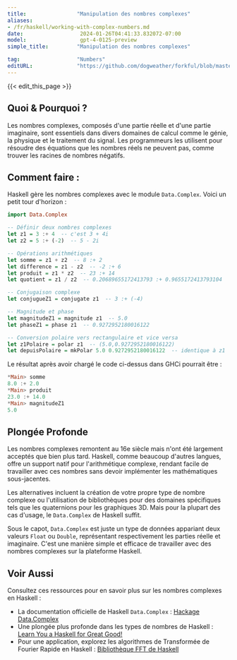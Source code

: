```yaml
---
title:                "Manipulation des nombres complexes"
aliases:
- /fr/haskell/working-with-complex-numbers.md
date:                  2024-01-26T04:41:33.832072-07:00
model:                 gpt-4-0125-preview
simple_title:         "Manipulation des nombres complexes"

tag:                  "Numbers"
editURL:              "https://github.com/dogweather/forkful/blob/master/content/fr/haskell/working-with-complex-numbers.md"
---
```


{{< edit_this_page >}}

## Quoi & Pourquoi ?

Les nombres complexes, composés d'une partie réelle et d'une partie imaginaire, sont essentiels dans divers domaines de calcul comme le génie, la physique et le traitement du signal. Les programmeurs les utilisent pour résoudre des équations que les nombres réels ne peuvent pas, comme trouver les racines de nombres négatifs.

## Comment faire :

Haskell gère les nombres complexes avec le module `Data.Complex`. Voici un petit tour d'horizon :

```haskell
import Data.Complex

-- Définir deux nombres complexes
let z1 = 3 :+ 4  -- c'est 3 + 4i
let z2 = 5 :+ (-2)  -- 5 - 2i

-- Opérations arithmétiques
let somme = z1 + z2  -- 8 :+ 2
let difference = z1 - z2  -- -2 :+ 6
let produit = z1 * z2  -- 23 :+ 14
let quotient = z1 / z2  -- 0.20689655172413793 :+ 0.9655172413793104

-- Conjugaison complexe
let conjugueZ1 = conjugate z1  -- 3 :+ (-4)

-- Magnitude et phase
let magnitudeZ1 = magnitude z1  -- 5.0
let phaseZ1 = phase z1  -- 0.9272952180016122

-- Conversion polaire vers rectangulaire et vice versa
let z1Polaire = polar z1  -- (5.0,0.9272952180016122)
let depuisPolaire = mkPolar 5.0 0.9272952180016122  -- identique à z1
```

Le résultat après avoir chargé le code ci-dessus dans GHCi pourrait être :

```haskell
*Main> somme
8.0 :+ 2.0
*Main> produit
23.0 :+ 14.0
*Main> magnitudeZ1
5.0
```

## Plongée Profonde

Les nombres complexes remontent au 16e siècle mais n'ont été largement acceptés que bien plus tard. Haskell, comme beaucoup d'autres langues, offre un support natif pour l'arithmétique complexe, rendant facile de travailler avec ces nombres sans devoir implémenter les mathématiques sous-jacentes.

Les alternatives incluent la création de votre propre type de nombre complexe ou l'utilisation de bibliothèques pour des domaines spécifiques tels que les quaternions pour les graphiques 3D. Mais pour la plupart des cas d'usage, le `Data.Complex` de Haskell suffit.

Sous le capot, `Data.Complex` est juste un type de données appariant deux valeurs `Float` ou `Double`, représentant respectivement les parties réelle et imaginaire. C'est une manière simple et efficace de travailler avec des nombres complexes sur la plateforme Haskell.

## Voir Aussi

Consultez ces ressources pour en savoir plus sur les nombres complexes en Haskell :

- La documentation officielle de Haskell `Data.Complex` : [Hackage Data.Complex](https://hackage.haskell.org/package/base-4.16.1.0/docs/Data-Complex.html)
- Une plongée plus profonde dans les types de nombres de Haskell : [Learn You a Haskell for Great Good!](http://learnyouahaskell.com/starting-out#numbers)
- Pour une application, explorez les algorithmes de Transformée de Fourier Rapide en Haskell : [Bibliothèque FFT de Haskell](https://hackage.haskell.org/package/fft)

